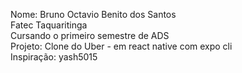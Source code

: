 Nome: Bruno Octavio Benito dos Santos
<br>
Fatec Taquaritinga
<br>
Cursando o primeiro semestre de ADS
<br>
Projeto: Clone do Uber - em react native com expo cli
<br>
Inspiração: yash5015
<br>

